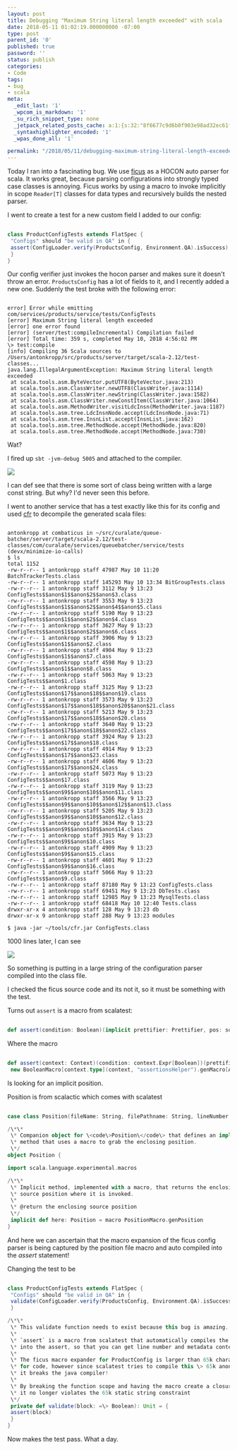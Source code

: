 ```yaml
---
layout: post
title: Debugging "Maximum String literal length exceeded" with scala
date: 2018-05-11 01:02:19.000000000 -07:00
type: post
parent_id: '0'
published: true
password: ''
status: publish
categories:
- Code
tags:
- bug
- scala
meta:
  _edit_last: '1'
  _wpcom_is_markdown: '1'
  _su_rich_snippet_type: none
  _jetpack_related_posts_cache: a:1:{s:32:"8f6677c9d6b0f903e98ad32ec61f8deb";a:2:{s:7:"expires";i:1560002911;s:7:"payload";a:3:{i:0;a:1:{s:2:"id";i:2735;}i:1;a:1:{s:2:"id";i:4862;}i:2;a:1:{s:2:"id";i:4068;}}}}
  _syntaxhighlighter_encoded: '1'
  _wpas_done_all: '1'

permalink: "/2018/05/11/debugging-maximum-string-literal-length-exceeded-scala/"
---
```

Today I ran into a fascinating bug. We use [ficus](https://github.com/iheartradio/ficus) as a HOCON auto parser for scala. It works great, because parsing configurations into strongly typed case classes is annoying. Ficus works by using a macro to invoke implicitly in scope `Reader[T]` classes for data types and recursively builds the nested parser.

I went to create a test for a new custom field I added to our config:

```scala
  
class ProductConfigTests extends FlatSpec {  
 "Configs" should "be valid in QA" in {  
 assert(ConfigLoader.verify(ProductsConfig, Environment.QA).isSuccess)  
 }  
}  

```

Our config verifier just invokes the hocon parser and makes sure it doesn't throw an error. `ProductsConfig` has a lot of fields to it, and I recently added a new one. Suddenly the test broke with the following error:

```
  
error] Error while emitting com/services/products/service/tests/ConfigTests  
[error] Maximum String literal length exceeded  
[error] one error found  
[error] (server/test:compileIncremental) Compilation failed  
[error] Total time: 359 s, completed May 10, 2018 4:56:02 PM  
\> test:compile  
[info] Compiling 36 Scala sources to /Users/antonkropp/src/products/server/target/scala-2.12/test-classes...  
java.lang.IllegalArgumentException: Maximum String literal length exceeded  
 at scala.tools.asm.ByteVector.putUTF8(ByteVector.java:213)  
 at scala.tools.asm.ClassWriter.newUTF8(ClassWriter.java:1114)  
 at scala.tools.asm.ClassWriter.newString(ClassWriter.java:1582)  
 at scala.tools.asm.ClassWriter.newConstItem(ClassWriter.java:1064)  
 at scala.tools.asm.MethodWriter.visitLdcInsn(MethodWriter.java:1187)  
 at scala.tools.asm.tree.LdcInsnNode.accept(LdcInsnNode.java:71)  
 at scala.tools.asm.tree.InsnList.accept(InsnList.java:162)  
 at scala.tools.asm.tree.MethodNode.accept(MethodNode.java:820)  
 at scala.tools.asm.tree.MethodNode.accept(MethodNode.java:730)  

```

Wat?

I fired up `sbt -jvm-debug 5005` and attached to the compiler.

![](http://onoffswitch.net/wp-content/uploads/2018/05/maxstring1.png)

I can def see that there is some sort of class being written with a large const string. But why? I'd never seen this before.

I went to another service that has a test exactly like this for its config and used [cfr](http://www.benf.org/other/cfr/) to decompile the generated scala files:

```
  
antonkropp at combaticus in ~/src/curalate/queue-batcher/server/target/scala-2.12/test-classes/com/curalate/services/queuebatcher/service/tests (devx/minimize-io-calls)  
$ ls  
total 1152  
-rw-r--r-- 1 antonkropp staff 47987 May 10 11:20 BatchTrackerTests.class  
-rw-r--r-- 1 antonkropp staff 145293 May 10 13:34 BitGroupTests.class  
-rw-r--r-- 1 antonkropp staff 3112 May 9 13:23 ConfigTests$$anon$1$$anon$2$$anon$3.class  
-rw-r--r-- 1 antonkropp staff 3553 May 9 13:23 ConfigTests$$anon$1$$anon$2$$anon$4$$anon$5.class  
-rw-r--r-- 1 antonkropp staff 5190 May 9 13:23 ConfigTests$$anon$1$$anon$2$$anon$4.class  
-rw-r--r-- 1 antonkropp staff 3627 May 9 13:23 ConfigTests$$anon$1$$anon$2$$anon$6.class  
-rw-r--r-- 1 antonkropp staff 3906 May 9 13:23 ConfigTests$$anon$1$$anon$2.class  
-rw-r--r-- 1 antonkropp staff 4904 May 9 13:23 ConfigTests$$anon$1$$anon$7.class  
-rw-r--r-- 1 antonkropp staff 4598 May 9 13:23 ConfigTests$$anon$1$$anon$8.class  
-rw-r--r-- 1 antonkropp staff 5063 May 9 13:23 ConfigTests$$anon$1.class  
-rw-r--r-- 1 antonkropp staff 3125 May 9 13:23 ConfigTests$$anon$17$$anon$18$$anon$19.class  
-rw-r--r-- 1 antonkropp staff 3573 May 9 13:23 ConfigTests$$anon$17$$anon$18$$anon$20$$anon$21.class  
-rw-r--r-- 1 antonkropp staff 5213 May 9 13:23 ConfigTests$$anon$17$$anon$18$$anon$20.class  
-rw-r--r-- 1 antonkropp staff 3640 May 9 13:23 ConfigTests$$anon$17$$anon$18$$anon$22.class  
-rw-r--r-- 1 antonkropp staff 3924 May 9 13:23 ConfigTests$$anon$17$$anon$18.class  
-rw-r--r-- 1 antonkropp staff 4914 May 9 13:23 ConfigTests$$anon$17$$anon$23.class  
-rw-r--r-- 1 antonkropp staff 4606 May 9 13:23 ConfigTests$$anon$17$$anon$24.class  
-rw-r--r-- 1 antonkropp staff 5073 May 9 13:23 ConfigTests$$anon$17.class  
-rw-r--r-- 1 antonkropp staff 3119 May 9 13:23 ConfigTests$$anon$9$$anon$10$$anon$11.class  
-rw-r--r-- 1 antonkropp staff 3566 May 9 13:23 ConfigTests$$anon$9$$anon$10$$anon$12$$anon$13.class  
-rw-r--r-- 1 antonkropp staff 5205 May 9 13:23 ConfigTests$$anon$9$$anon$10$$anon$12.class  
-rw-r--r-- 1 antonkropp staff 3634 May 9 13:23 ConfigTests$$anon$9$$anon$10$$anon$14.class  
-rw-r--r-- 1 antonkropp staff 3915 May 9 13:23 ConfigTests$$anon$9$$anon$10.class  
-rw-r--r-- 1 antonkropp staff 4909 May 9 13:23 ConfigTests$$anon$9$$anon$15.class  
-rw-r--r-- 1 antonkropp staff 4601 May 9 13:23 ConfigTests$$anon$9$$anon$16.class  
-rw-r--r-- 1 antonkropp staff 5066 May 9 13:23 ConfigTests$$anon$9.class  
-rw-r--r-- 1 antonkropp staff 87180 May 9 13:23 ConfigTests.class  
-rw-r--r-- 1 antonkropp staff 69451 May 9 13:23 DbTests.class  
-rw-r--r-- 1 antonkropp staff 12985 May 9 13:23 MysqlTests.class  
-rw-r--r-- 1 antonkropp staff 68418 May 10 12:40 Tests.class  
drwxr-xr-x 4 antonkropp staff 128 May 9 13:23 db  
drwxr-xr-x 9 antonkropp staff 288 May 9 13:23 modules

$ java -jar ~/tools/cfr.jar ConfigTests.class  

```

1000 lines later, I can see

![](http://onoffswitch.net/wp-content/uploads/2018/05/maxstring2.png)

So something is putting in a large string of the configuration parser compiled into the class file.

I checked the ficus source code and its not it, so it must be something with the test.

Turns out `assert` is a macro from scalatest:

```scala
  
def assert(condition: Boolean)(implicit prettifier: Prettifier, pos: source.Position): Assertion = macro AssertionsMacro.assert  

```

Where the macro  
```scala
  
def assert(context: Context)(condition: context.Expr[Boolean])(prettifier: context.Expr[Prettifier], pos: context.Expr[source.Position]): context.Expr[Assertion] =  
 new BooleanMacro[context.type](context, "assertionsHelper").genMacro[Assertion](condition, "macroAssert", context.literal(""), prettifier, pos)


```  
Is looking for an implicit position.

Position is from scalactic which comes with scalatest

```scala
  
case class Position(fileName: String, filePathname: String, lineNumber: Int)

/\*\*  
 \* Companion object for \<code\>Position\</code\> that defines an implicit  
 \* method that uses a macro to grab the enclosing position.  
 \*/  
object Position {

import scala.language.experimental.macros

/\*\*  
 \* Implicit method, implemented with a macro, that returns the enclosing  
 \* source position where it is invoked.  
 \*  
 \* @return the enclosing source position  
 \*/  
 implicit def here: Position = macro PositionMacro.genPosition  
}  

```

And here we can ascertain that the macro expansion of the ficus config parser is being captured by the position file macro and auto compiled into the _assert_ statement!

Changing the test to be

```scala
  
class ProductConfigTests extends FlatSpec {  
 "Configs" should "be valid in QA" in {  
 validate(ConfigLoader.verify(ProductsConfig, Environment.QA).isSuccess)  
 }

/\*\*  
 \* This validate function needs to exist because this bug is amazing.  
 \*  
 \* `assert` is a macro from scalatest that automatically compiles the contextual source tree  
 \* into the assert, so that you can get line number and metadata context if the line fails.  
 \*  
 \* The ficus macro expander for ProductConfig is larger than 65k characters, which is normally fine  
 \* for code, however since scalatest tries to compile this \> 65k anonymous class tree as a \_string\_  
 \* it breaks the java compiler!  
 \*  
 \* By breaking the function scope and having the macro create a closure around the \_validate\_ block  
 \* it no longer violates the 65k static string constraint  
 \*/  
 private def validate(block: =\> Boolean): Unit = {  
 assert(block)  
 }  
}  

```

Now makes the test pass. What a day.


